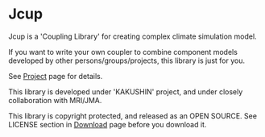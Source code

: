 Jcup
====

Jcup is a 'Coupling Library' for creating complex climate simulation
model.

If you want to write your own coupler to combine component models
developed by other persons/groups/projects, this library is just for
you.

See [Project](https://sites.google.com/a/rist.jp/jcup/project) page for details.

This library is developed under 'KAKUSHIN' project, and under closely
collaboration with MRI/JMA.

This library is copyright protected, and released as an OPEN
SOURCE. See LICENSE section in
[Download](https://sites.google.com/a/rist.jp/jcup/downloads) page
before you download it.
